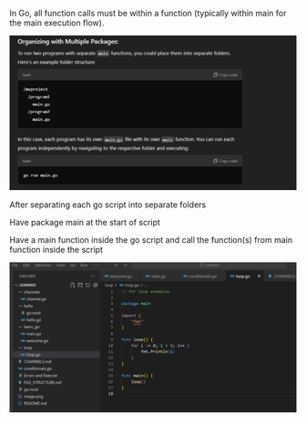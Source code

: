In Go, all function calls must be within a function (typically within main for the main execution flow).

![alt text](image.png)

After separating each go script into separate folders

Have package main at the start of script

Have a main function inside the go script and call the function(s) from main function inside the script

![alt text](image-1.png)

